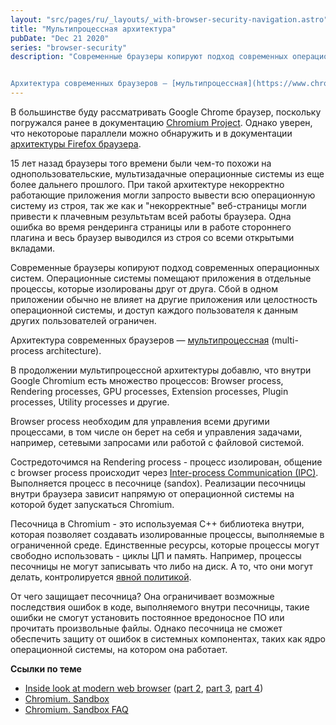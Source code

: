 ```yaml
---
layout: "src/pages/ru/_layouts/_with-browser-security-navigation.astro"
title: "Мультипроцессная архитектура"
pubDate: "Dec 21 2020"
series: "browser-security"
description: "Современные браузеры копируют подход современных операционных систем. Операционные системы помещают приложения в отдельные процессы, которые изолированы друг от друга. Сбой в одном приложении обычно не влияет на другие приложения или целостность операционной системы, и доступ каждого пользователя к данным других пользователей ограничен. 


Архитектура современных браузеров — [мультипроцессная](https://www.chromium.org/developers/design-documents/multi-process-architecture) (multi-process architecture). "
---
```


В большинстве буду рассматривать Google Chrome браузер, поскольку погружался ранее в документацию [Chromium Project](https://www.chromium.org/). Однако уверен, что некотороые параллели можно обнаружить и в документации [архитектуры Firefox браузера](https://mozilla.github.io/firefox-browser-architecture).

15 лет назад браузеры того времени были чем-то похожи на однопользовательские, мультизадачные операционные системы из еще более дальнего прошлого. При такой архитектуре некорректно работающие приложения могли запросто вывести всю операционную систему из строя, так же как и "некорректные" веб-страницы могли привести к плачевным результьтам всей работы браузера. Одна ошибка во время рендеринга страницы или в работе стороннего плагина и весь браузер выводился из строя со всеми открытыми вкладами.

Современные браузеры копируют подход современных операционных систем. Операционные системы помещают приложения в отдельные процессы, которые изолированы друг от друга. Сбой в одном приложении обычно не влияет на другие приложения или целостность операционной системы, и доступ каждого пользователя к данным других пользователей ограничен. 

Архитектура современных браузеров — [мультипроцессная](https://www.chromium.org/developers/design-documents/multi-process-architecture) (multi-process architecture). 

В продолжении мультипроцессной архитектуры добавлю, что внутри Google Chromium есть множество процессов: Browser process, Rendering processes, GPU processes, Extension processes, Plugin processes, Utility processes и другие.

Browser process необходим для управления всеми другими процессами, в том числе он берет на себя и управления задачами, например, сетевыми запросами или работой с файловой системой. 

Состредоточимся на Rendering process - процесс изолирован, общение с browser process происходит через [Inter-process Communication (IPC)](https://www.chromium.org/developers/design-documents/inter-process-communication). Выполняется процесс в песочнице (sandox). Реализации песочницы внутри браузера зависит напрямую от операционной системы на которой будет запускаться Chromium.

Песочница в Chromium - это используемая C++ библиотека внутри, которая позволяет создавать изолированные процессы, выполняемые в ограниченной среде. Единственные ресурсы, которые процессы могут свободно использовать - циклы ЦП и память. Например, процессы песочницы не могут записывать что либо на диск. А то, что они могут делать, контролируется [явной политикой](https://chromium.googlesource.com/chromium/src/+/master/docs/design/sandbox.md#sandbox-policy).

От чего защищает песочница? Она ограничивает возможные последствия ошибок в коде, выполняемого внутри песочницы, такие ошибки не смогут установить постоянное вредоносное ПО или прочитать произвольные файлы. Однако песочница не сможет обеспечить защиту от ошибок в системных компонентах, таких как ядро операционной системы, на котором она работает.

**Ссылки по теме**

- [Inside look at modern web browser](https://developers.google.com/web/updates/2018/09/inside-browser-part1) ([part 2](https://developers.google.com/web/updates/2018/09/inside-browser-part2), [part 3](https://developers.google.com/web/updates/2018/09/inside-browser-part3), [part 4](https://developers.google.com/web/updates/2018/09/inside-browser-part4))
- [Chromium. Sandbox](https://chromium.googlesource.com/chromium/src/+/master/docs/design/sandbox.md)
- [Chromium. Sandbox FAQ](https://chromium.googlesource.com/chromium/src/+/master/docs/design/sandbox_faq.md#What-is-the-sandbox)
